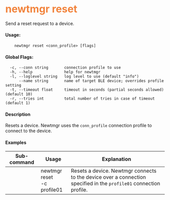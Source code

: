 ## <font color="#F2853F" style="font-size:24pt">newtmgr reset </font>
Send a reset request to a device.

#### Usage:

```no-highlight
    newtmgr reset <conn_profile> [flags] 
```

#### Global Flags:

```no-highlight
  -c, --conn string       connection profile to use
  -h, --help              help for newtmgr
  -l, --loglevel string   log level to use (default "info")
      --name string       name of target BLE device; overrides profile setting
  -t, --timeout float     timeout in seconds (partial seconds allowed) (default 10)
  -r, --tries int         total number of tries in case of timeout (default 1)
```

#### Description
Resets a device.  Newtmgr uses the `conn_profile` connection profile to connect to the device.

#### Examples

Sub-command  | Usage                  | Explanation
-------------| -----------------------|-----------------
            | newtmgr reset<br>-c profile01 |Resets a device. Newtmgr connects to the device over a connection specified in the `profile01` connection profile.
